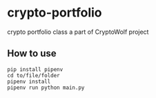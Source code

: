 # crypto-portfolio
crypto portfolio class a part of CryptoWolf project

## How to use
    pip install pipenv
    cd to/file/folder
    pipenv install
    pipenv run python main.py
